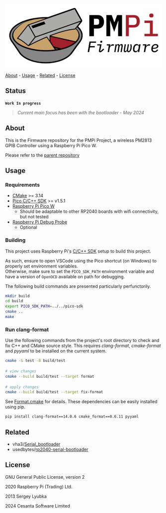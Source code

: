 <!-- PROJECT: PMPi -->
<!-- TITLE: PMPi-Firmware -->
<!-- FONT: IBM Plex -->
<!-- KEYWORDS: Controller, Raspberry Pi Pico W, Embedded, Firmware -->
<!-- LANGUAGES: C, C++, Python -->
<!-- TECHNOLOGY: Mongoose Embedded Web Server, RESTful API -->

<!-- LOGO -->
![PMPi-Firmware-Logo](<images/PMPi Firmware.png>)

[About](#about) - [Usage](#usage) - [Related](#related) - [License](#license)

## Status

<!-- STATUS -->
**`Work In progress`**
> *Current main focus has been with the bootloader - May 2024*

## About
<!-- DESCRIPTION START -->
This is the Firmware repository for the PMPi Project, a wireless PM2813 GPIB Controller using a Raspberry Pi Pico W.

Please refer to the [parent repository](https://github.com/LeHuman/PMPi)
<!-- DESCRIPTION END -->

## Usage

### Requirements

- [CMake](https://cmake.org/) >= 3.14
- [Pico C/C++ SDK](https://github.com/raspberrypi/pico-sdk) >= v1.5.1
- [Raspberry Pi Pico W](https://datasheets.raspberrypi.com/picow/pico-w-product-brief.pdf)
  - Should be adaptable to other RP2040 boards with wifi connectivity, but not tested
- [Raspberry Pi Debug Probe](https://www.raspberrypi.com/products/debug-probe/)
  - Optional

### Building

This project uses Raspberry Pi's [C/C++ SDK](https://www.raspberrypi.com/documentation/microcontrollers/c_sdk.html) setup to build this project.

As such, ensure to open VSCode using the Pico shortcut (on Windows) to properly set environment variables.\
Otherwise, make sure to set the `PICO_SDK_PATH` environment variable and have a version of `OpenOCD` available on path for debugging.

The following build commands are presented particularly perfunctorily.

```sh
mkdir build
cd build
export PICO_SDK_PATH=../../pico-sdk
cmake ..
make
```

### Run clang-format

Use the following commands from the project's root directory to check and fix C++ and CMake source style.
This requires *clang-format*, *cmake-format* and *pyyaml* to be installed on the current system.

```bash
cmake -S test -B build/test

# view changes
cmake --build build/test --target format

# apply changes
cmake --build build/test --target fix-format
```

See [Format.cmake](https://github.com/TheLartians/Format.cmake) for details.
These dependencies can be easily installed using pip.

```bash
pip install clang-format==14.0.6 cmake_format==0.6.11 pyyaml
```

<!-- ### Build the documentation

The documentation is automatically built and [published](https://thelartians.github.io/ModernCppStarter) whenever a [GitHub Release](https://help.github.com/en/github/administering-a-repository/managing-releases-in-a-repository) is created.
To manually build documentation, call the following command.

```bash
cmake -S documentation -B build/doc
cmake --build build/doc --target GenerateDocs
# view the docs
open build/doc/doxygen/html/index.html
```

To build the documentation locally, you will need Doxygen, jinja2 and Pygments installed on your system. -->

## Related

- vha3/[Serial_bootloader](https://github.com/vha3/Hunter-Adams-RP2040-Demos/tree/master/Bootloaders/Serial_bootloader)
- usedbytes/[rp2040-serial-bootloader](https://github.com/usedbytes/rp2040-serial-bootloader)

## License

GNU General Public License, version 2

2020 Raspberry Pi (Trading) Ltd.

2013 Sergey Lyubka

2024 Cesanta Software Limited
